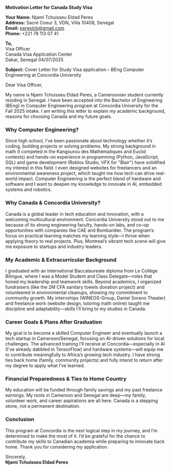 **Motivation Letter for Canada Study Visa**  

**Your Name:** Njamí Tchuisseu Eldad Peres  
**Address:** Sacré Coeur 3, VDN, Villa 10408, Senegal  
**Email:** pereslcb@gmail.com  
**Phone:** +221 78 113 07 41  


**To,**  
Visa Officer  
Canada Visa Application Center  
Dakar, Senegal 
04/07/2025

**Subject:** Cover Letter for Study Visa application – BEng Computer Engineering at Concordia University  

Dear Visa Officer,  

My name is Njami Tchuisseu Eldad Peres, a Cameroonian student currently residing in Senegal. I have been accepted into the Bachelor of Engineering (BEng) in Computer Engineering program at Concordia University for the Fall 2025 intake. I am writing this letter to explain my academic background, reasons for choosing Canada and my future goals.

### **Why Computer Engineering?**  
Since high school, I’ve been passionate about technology whether it’s coding, building projects or solving problems. My strong background in math (I competed in the Kangourou des Mathématiques and Euclid contests) and hands-on experience in programming (Python, JavaScript, SQL) and game development (Roblox Studio, VFX for "Blair") have solidified my interest in this field. I even designed websites for freelancers and an environmental awareness project, which taught me how tech can drive real-world impact. Computer Engineering is the perfect blend of hardware and software and I want to deepen my knowledge to innovate in AI, embedded systems and robotics.  

### **Why Canada & Concordia University?**  
Canada is a global leader in tech education and innovation, with a welcoming multicultural environment. Concordia University stood out to me because of its strong engineering faculty, hands-on labs, and co-op opportunities with companies like CAE and Bombardier. The program’s focus on practical learning matches my learning style—I thrive when applying theory to real projects. Plus, Montreal’s vibrant tech scene will give me exposure to startups and industry leaders.  

### **My Academic & Extracurricular Background**  
I graduated with an International Baccalaureate diploma from Le Collège Bilingue, where I was a Model Student and Class Delegate—roles that honed my leadership and teamwork skills. Beyond academics, I organized fundraisers (like the 2M CFA sanitary towels donation project) and volunteered in environmental cleanups, showing my commitment to community growth. My internships (WINEOS-Group, Daniel Sorano Theater) and freelance work (website design, tutoring math online) taught me discipline and adaptability—skills I’ll bring to my studies in Canada.  

### **Career Goals & Plans After Graduation**  
My goal is to become a skilled Computer Engineer and eventually launch a tech startup in Cameroon/Senegal, focusing on AI-driven solutions for local challenges. The advanced training I’ll receive at Concordia—especially in AI (I’ve already dabbled in TensorFlow) and hardware systems—will equip me to contribute meaningfully to Africa’s growing tech industry. I have strong ties back home (family, community projects) and fully intend to return after my degree to apply what I’ve learned.  

### **Financial Preparedness & Ties to Home Country**  
My education will be funded through family savings and my past freelance earnings. My roots in Cameroon and Senegal are deep—my family, volunteer work, and career aspirations are all here. Canada is a stepping stone, not a permanent destination.  

### **Conclusion**  
This program at Concordia is the next logical step in my journey, and I’m determined to make the most of it. I’d be grateful for the chance to contribute my skills to Canadian academia while preparing to innovate back home. Thank you for considering my application.  

Sincerely,  
**Njami Tchuisseu Eldad Peres**  
